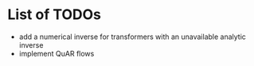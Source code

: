 # List of TODOs

* add a numerical inverse for transformers with an unavailable analytic inverse
* implement QuAR flows